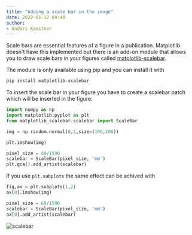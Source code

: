 ```yaml
---
title: "Adding a scale bar in the image"
date: 2022-01-12 09:40
author:
- Anders Kaestner
---
```


Scale bars are essential features of a figure in a publication. Matplotlib doesn't have this implemented but there is an add-on module that allows you to draw scale bars in your figures called [matplotlib-scalebar](https://pypi.org/project/matplotlib-scalebar/). 

The module is only available using pip and you can install it with

```bash
pip install matplotlib-scalebar
```

To insert the scale bar in your figure you have to create a scalebar patch which will be inserted in the figure:
```python
import numpy as np
import matplotlib.pyplot as plt
from matplotlib_scalebar.scalebar import ScaleBar

img = np.random.normal(0,1,size=(100,100))

plt.imshow(img)

pixel_size = 60/1590
scalebar = ScaleBar(pixel_size, 'mm') 
plt.gca().add_artist(scalebar)
```

If you use ```plt.subplots``` the same effect can be achived with
```python
fig,ax = plt.subplots(1,2)
ax[0].imshow(img)

pixel_size = 60/1590
scalebar = ScaleBar(pixel_size, 'mm')
ax[0].add_artist(scalebar)

```

![scalebar](https://user-images.githubusercontent.com/11174364/149094452-7cd412be-fe65-490a-b00a-f2d22ee4148a.png)


